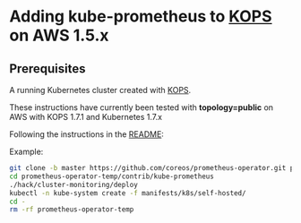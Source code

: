 # Adding kube-prometheus to [KOPS](https://github.com/kubernetes/kops) on AWS 1.5.x


## Prerequisites

A running Kubernetes cluster created with [KOPS](https://github.com/kubernetes/kops).
 
These instructions have currently been tested with  **topology=public** on AWS with KOPS 1.7.1 and Kubernetes 1.7.x

Following the instructions in the [README](https://github.com/coreos/prometheus-operator/blob/master/contrib/kube-prometheus/README.md):

Example:

```bash
git clone -b master https://github.com/coreos/prometheus-operator.git prometheus-operator-temp;
cd prometheus-operator-temp/contrib/kube-prometheus
./hack/cluster-monitoring/deploy
kubectl -n kube-system create -f manifests/k8s/self-hosted/
cd -
rm -rf prometheus-operator-temp
```
